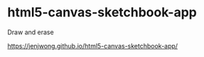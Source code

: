 # html5-canvas-sketchbook-app

Draw and erase

https://jenjwong.github.io/html5-canvas-sketchbook-app/
